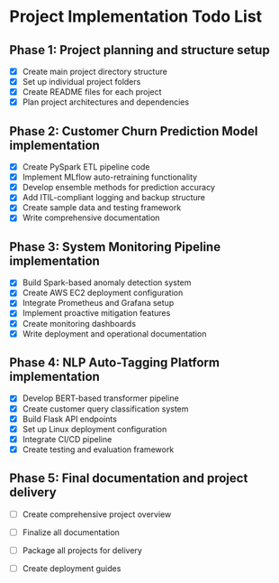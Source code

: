 # Project Implementation Todo List

## Phase 1: Project planning and structure setup
- [x] Create main project directory structure
- [x] Set up individual project folders
- [x] Create README files for each project
- [x] Plan project architectures and dependencies

## Phase 2: Customer Churn Prediction Model implementation
- [x] Create PySpark ETL pipeline code
- [x] Implement MLflow auto-retraining functionality
- [x] Develop ensemble methods for prediction accuracy
- [x] Add ITIL-compliant logging and backup structure
- [x] Create sample data and testing framework
- [x] Write comprehensive documentation

## Phase 3: System Monitoring Pipeline implementation
- [x] Build Spark-based anomaly detection system
- [x] Create AWS EC2 deployment configuration
- [x] Integrate Prometheus and Grafana setup
- [x] Implement proactive mitigation features
- [x] Create monitoring dashboards
- [x] Write deployment and operational documentation

## Phase 4: NLP Auto-Tagging Platform implementation
- [x] Develop BERT-based transformer pipeline
- [x] Create customer query classification system
- [x] Build Flask API endpoints
- [x] Set up Linux deployment configuration
- [x] Integrate CI/CD pipeline
- [x] Create testing and evaluation framework

## Phase 5: Final documentation and project delivery
- [ ] Create comprehensive project overview
- [ ] Finalize all documentation
- [ ] Package all projects for delivery
- [ ] Create deployment guides

